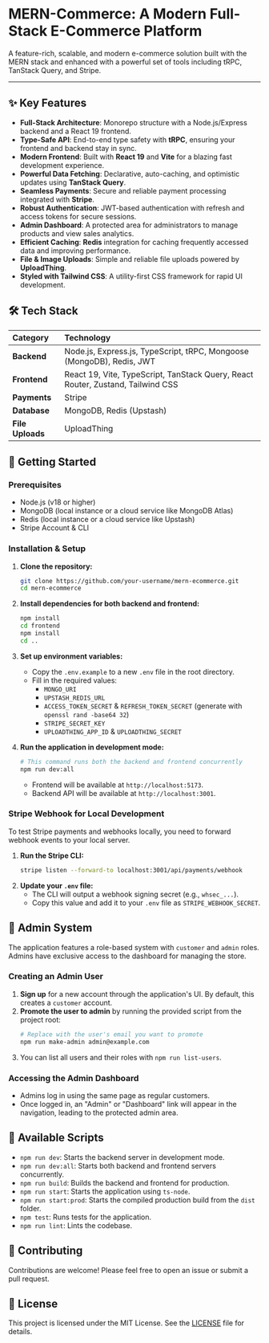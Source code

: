 # MERN-Commerce: A Modern Full-Stack E-Commerce Platform

A feature-rich, scalable, and modern e-commerce solution built with the MERN stack and enhanced with a powerful set of tools including tRPC, TanStack Query, and Stripe.

---

## ✨ Key Features

-   **Full-Stack Architecture**: Monorepo structure with a Node.js/Express backend and a React 19 frontend.
-   **Type-Safe API**: End-to-end type safety with **tRPC**, ensuring your frontend and backend stay in sync.
-   **Modern Frontend**: Built with **React 19** and **Vite** for a blazing fast development experience.
-   **Powerful Data Fetching**: Declarative, auto-caching, and optimistic updates using **TanStack Query**.
-   **Seamless Payments**: Secure and reliable payment processing integrated with **Stripe**.
-   **Robust Authentication**: JWT-based authentication with refresh and access tokens for secure sessions.
-   **Admin Dashboard**: A protected area for administrators to manage products and view sales analytics.
-   **Efficient Caching**: **Redis** integration for caching frequently accessed data and improving performance.
-   **File & Image Uploads**: Simple and reliable file uploads powered by **UploadThing**.
-   **Styled with Tailwind CSS**: A utility-first CSS framework for rapid UI development.

## 🛠️ Tech Stack

| Category         | Technology                                                                                              |
| :--------------- | :------------------------------------------------------------------------------------------------------ |
| **Backend**      | Node.js, Express.js, TypeScript, tRPC, Mongoose (MongoDB), Redis, JWT                                   |
| **Frontend**     | React 19, Vite, TypeScript, TanStack Query, React Router, Zustand, Tailwind CSS                         |
| **Payments**     | Stripe                                                                                                  |
| **Database**     | MongoDB, Redis (Upstash)                                                                                |
| **File Uploads** | UploadThing                                                                                             |

## 🚀 Getting Started

### Prerequisites

-   Node.js (v18 or higher)
-   MongoDB (local instance or a cloud service like MongoDB Atlas)
-   Redis (local instance or a cloud service like Upstash)
-   Stripe Account & CLI

### Installation & Setup

1.  **Clone the repository:**
    ```bash
    git clone https://github.com/your-username/mern-ecommerce.git
    cd mern-ecommerce
    ```

2.  **Install dependencies for both backend and frontend:**
    ```bash
    npm install
    cd frontend
    npm install
    cd ..
    ```

3.  **Set up environment variables:**
    -   Copy the `.env.example` to a new `.env` file in the root directory.
    -   Fill in the required values:
        -   `MONGO_URI`
        -   `UPSTASH_REDIS_URL`
        -   `ACCESS_TOKEN_SECRET` & `REFRESH_TOKEN_SECRET` (generate with `openssl rand -base64 32`)
        -   `STRIPE_SECRET_KEY`
        -   `UPLOADTHING_APP_ID` & `UPLOADTHING_SECRET`

4.  **Run the application in development mode:**
    ```bash
    # This command runs both the backend and frontend concurrently
    npm run dev:all
    ```
    -   Frontend will be available at `http://localhost:5173`.
    -   Backend API will be available at `http://localhost:3001`.

### Stripe Webhook for Local Development

To test Stripe payments and webhooks locally, you need to forward webhook events to your local server.

1.  **Run the Stripe CLI:**
    ```bash
    stripe listen --forward-to localhost:3001/api/payments/webhook
    ```
2.  **Update your `.env` file:**
    -   The CLI will output a webhook signing secret (e.g., `whsec_...`).
    -   Copy this value and add it to your `.env` file as `STRIPE_WEBHOOK_SECRET`.

## 👑 Admin System

The application features a role-based system with `customer` and `admin` roles. Admins have exclusive access to the dashboard for managing the store.

### Creating an Admin User

1.  **Sign up** for a new account through the application's UI. By default, this creates a `customer` account.
2.  **Promote the user to admin** by running the provided script from the project root:
    ```bash
    # Replace with the user's email you want to promote
    npm run make-admin admin@example.com
    ```
3.  You can list all users and their roles with `npm run list-users`.

### Accessing the Admin Dashboard

-   Admins log in using the same page as regular customers.
-   Once logged in, an "Admin" or "Dashboard" link will appear in the navigation, leading to the protected admin area.

## 📜 Available Scripts

-   `npm run dev`: Starts the backend server in development mode.
-   `npm run dev:all`: Starts both backend and frontend servers concurrently.
-   `npm run build`: Builds the backend and frontend for production.
-   `npm run start`: Starts the application using `ts-node`.
-   `npm run start:prod`: Starts the compiled production build from the `dist` folder.
-   `npm test`: Runs tests for the application.
-   `npm run lint`: Lints the codebase.

## 🤝 Contributing

Contributions are welcome! Please feel free to open an issue or submit a pull request.

## 📄 License

This project is licensed under the MIT License. See the [LICENSE](./LICENSE) file for details.
